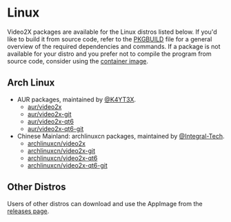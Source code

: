 # Linux

Video2X packages are available for the Linux distros listed below. If you'd like to build it from source code, refer to the [PKGBUILD](https://github.com/k4yt3x/video2x/tree/master/packaging/arch/PKGBUILD) file for a general overview of the required dependencies and commands. If a package is not available for your distro and you prefer not to compile the program from source code, consider using the [container image](running/container.md).

## Arch Linux

- AUR packages, maintained by [@K4YT3X](https://github.com/k4yt3x).
  - [aur/video2x](https://aur.archlinux.org/packages/video2x)
  - [aur/video2x-git](https://aur.archlinux.org/packages/video2x-git)
  - [aur/video2x-qt6](https://aur.archlinux.org/packages/video2x-qt6)
  - [aur/video2x-qt6-git](https://aur.archlinux.org/packages/video2x-qt6-git)
- Chinese Mainland: archlinuxcn packages, maintained by [@Integral-Tech](https://github.com/Integral-Tech).
  - [archlinuxcn/video2x](https://github.com/archlinuxcn/repo/tree/master/archlinuxcn/video2x)
  - [archlinuxcn/video2x-git](https://github.com/archlinuxcn/repo/tree/master/archlinuxcn/video2x-git)
  - [archlinuxcn/video2x-qt6](https://github.com/archlinuxcn/repo/tree/master/archlinuxcn/video2x-qt6)
  - [archlinuxcn/video2x-qt6-git](https://github.com/archlinuxcn/repo/tree/master/archlinuxcn/video2x-qt6-git)

## Other Distros

Users of other distros can download and use the AppImage from the [releases page](https://github.com/k4yt3x/video2x/releases/latest).
